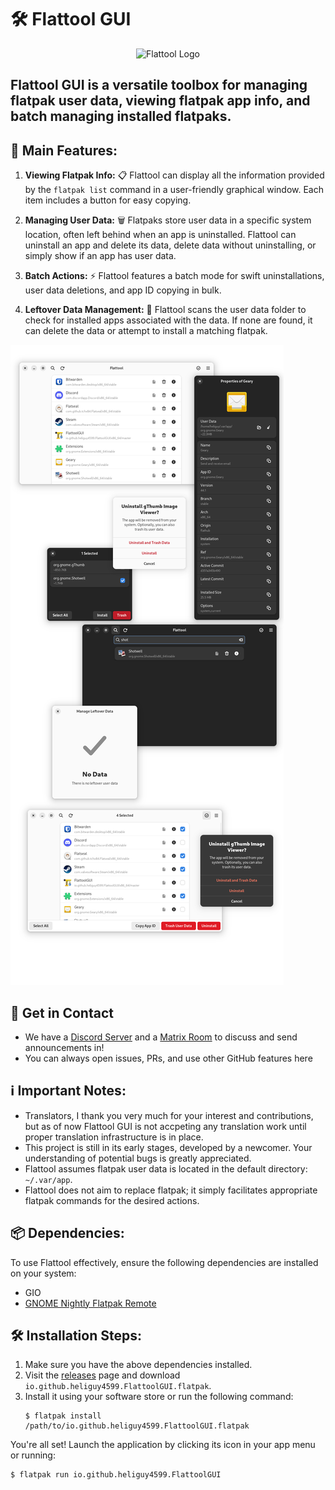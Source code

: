 # 🛠️ Flattool GUI

<p align="center">
  <img src="https://github.com/flattool/flattool-cli/raw/main/flattool_logo-name.png" alt="Flattool Logo">
</p>

## Flattool GUI is a versatile toolbox for managing flatpak user data, viewing flatpak app info, and batch managing installed flatpaks.

## 🚀 Main Features:

1. **Viewing Flatpak Info:** 📋 Flattool can display all the information provided by the `flatpak list` command in a user-friendly graphical window. Each item includes a button for easy copying.

2. **Managing User Data:** 🗑️ Flatpaks store user data in a specific system location, often left behind when an app is uninstalled. Flattool can uninstall an app and delete its data, delete data without uninstalling, or simply show if an app has user data.

3. **Batch Actions:** ⚡ Flattool features a batch mode for swift uninstallations, user data deletions, and app ID copying in bulk.

4. **Leftover Data Management:** 📁 Flattool scans the user data folder to check for installed apps associated with the data. If none are found, it can delete the data or attempt to install a matching flatpak.

![Alt text](screenshots.png)

## 💬 Get in Contact
- We have a [Discord Server](https://discord.gg/HVPF9Yg6) and a [Matrix Room](https://matrix.to/#/!SxRiApuHYRpJNgqxso:matrix.org) to discuss and send announcements in!
- You can always open issues, PRs, and use other GitHub features here

## ℹ️ Important Notes:
- Translators, I thank you very much for your interest and contributions, but as of now Flattool GUI is not accpeting any translation work until proper translation infrastructure is in place.
- This project is still in its early stages, developed by a newcomer. Your understanding of potential bugs is greatly appreciated.
- Flattool assumes flatpak user data is located in the default directory: `~/.var/app`.
- Flattool does not aim to replace flatpak; it simply facilitates appropriate flatpak commands for the desired actions.

## 📦 Dependencies:
To use Flattool effectively, ensure the following dependencies are installed on your system:
- GIO
- [GNOME Nightly Flatpak Remote](https://wiki.gnome.org/Apps/Nightly)

## 🛠️ Installation Steps:
1. Make sure you have the above dependencies installed.
2. Visit the [releases](https://github.com/flattool/flattool-gui/releases) page and download `io.github.heliguy4599.FlattoolGUI.flatpak`.
3. Install it using your software store or run the following command:
   ```shell
   $ flatpak install /path/to/io.github.heliguy4599.FlattoolGUI.flatpak
   ```
You're all set! Launch the application by clicking its icon in your app menu or running:
```shell
$ flatpak run io.github.heliguy4599.FlattoolGUI
```
